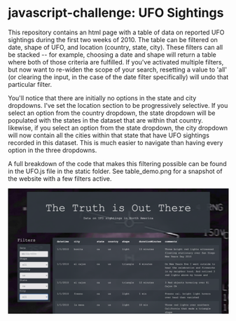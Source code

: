 # javascript-challenge: UFO Sightings #


This repository contains an html page with a table of data on reported UFO sightings during the first two weeks of 2010. The table can be filtered on date, shape of UFO, and location (country, state, city). These filters can all be stacked -- for example, choosing a date and shape will return a table where both of those criteria are fulfilled. If you've activated multiple filters, but now want to re-widen the scope of your search, resetting a value to 'all' (or clearing the input, in the case of the date filter specifically) will undo that particular filter.

You'll notice that there are initially no options in the state and city dropdowns. I've set the location section to be progressively selective. If you select an option from the country dropdown, the state dropdown will be populated with the states in the dataset that are within that country. likewise, if you select an option from the state dropdown, the city dropdown will now contain all the cities within that state that have UFO sightings recorded in this dataset. This is much easier to navigate than having every option in the three dropdowns.

A full breakdown of the code that makes this filtering possible can be found in the UFO.js file in the static folder. See table_demo.png for a snapshot of the website with a few filters active.

![](table_demo.png)


